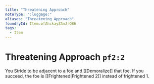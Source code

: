 ```yaml
---
title: "Threatening Approach"
noteType: ":luggage:"
aliases: "Threatening Approach"
foundryId: Item.ofAhckayZAnJrQB6
tags:
  - Item
---
```


# Threatening Approach `pf2:2`

You Stride to be adjacent to a foe and [[Demoralize]] that foe. If you succeed, the foe is [[Frightened|Frightened 2]] instead of frightened 1.
